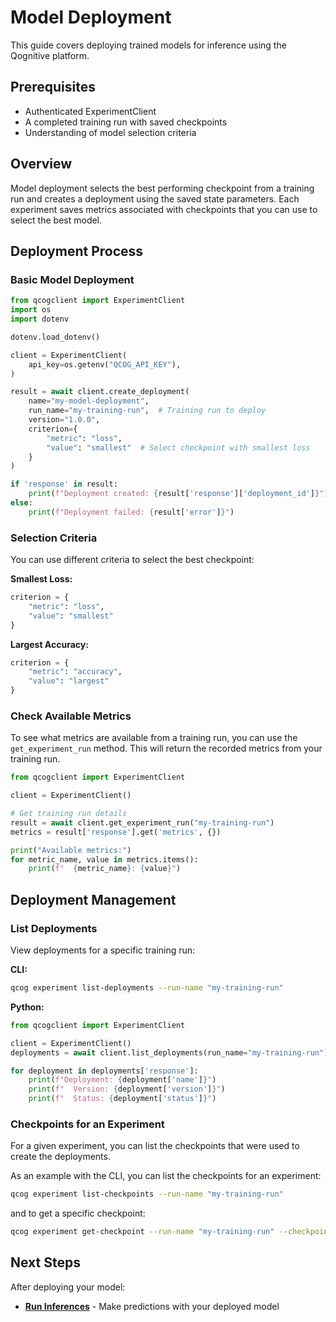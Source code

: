 # Model Deployment

This guide covers deploying trained models for inference using the Qognitive platform.

## Prerequisites

- Authenticated ExperimentClient
- A completed training run with saved checkpoints
- Understanding of model selection criteria

## Overview

Model deployment selects the best performing checkpoint from a training run and creates a deployment using the saved state parameters. Each experiment saves metrics associated with checkpoints that you can use to select the best model.

## Deployment Process

### Basic Model Deployment

```python
from qcogclient import ExperimentClient
import os
import dotenv

dotenv.load_dotenv()

client = ExperimentClient(
    api_key=os.getenv("QCOG_API_KEY"),
)

result = await client.create_deployment(
    name="my-model-deployment",
    run_name="my-training-run",  # Training run to deploy
    version="1.0.0",
    criterion={
        "metric": "loss",
        "value": "smallest"  # Select checkpoint with smallest loss
    }
)

if 'response' in result:
    print(f"Deployment created: {result['response']['deployment_id']}")
else:
    print(f"Deployment failed: {result['error']}")
```

### Selection Criteria

You can use different criteria to select the best checkpoint:

**Smallest Loss:**
```python
criterion = {
    "metric": "loss",
    "value": "smallest"
}
```

**Largest Accuracy:**
```python
criterion = {
    "metric": "accuracy", 
    "value": "largest"
}
```

### Check Available Metrics

To see what metrics are available from a training run, you can use the `get_experiment_run` method. This will return the recorded metrics from your training run.

```python
from qcogclient import ExperimentClient

client = ExperimentClient()

# Get training run details
result = await client.get_experiment_run("my-training-run")
metrics = result['response'].get('metrics', {})

print("Available metrics:")
for metric_name, value in metrics.items():
    print(f"  {metric_name}: {value}")
```

## Deployment Management

### List Deployments

View deployments for a specific training run:

**CLI:**
```bash 
qcog experiment list-deployments --run-name "my-training-run"
```

**Python:**
```python
from qcogclient import ExperimentClient

client = ExperimentClient()
deployments = await client.list_deployments(run_name="my-training-run")

for deployment in deployments['response']:
    print(f"Deployment: {deployment['name']}")
    print(f"  Version: {deployment['version']}")
    print(f"  Status: {deployment['status']}")
```

### Checkpoints for an Experiment

For a given experiment, you can list the checkpoints that were used to create the deployments.

As an example with the CLI, you can list the checkpoints for an experiment:

```bash
qcog experiment list-checkpoints --run-name "my-training-run"
```
and to get a specific checkpoint:

```bash
qcog experiment get-checkpoint --run-name "my-training-run" --checkpoint-name my-checkpoint
```

## Next Steps

After deploying your model:

- **[Run Inferences](running-inferences.md)** - Make predictions with your deployed model